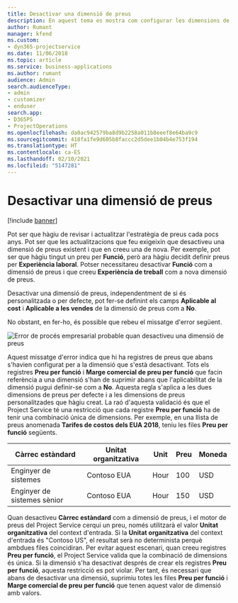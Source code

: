 ```yaml
---
title: Desactivar una dimensió de preus
description: En aquest tema es mostra com configurar les dimensions de preus a la solució del Project Service.
author: Rumant
manager: kfend
ms.custom:
- dyn365-projectservice
ms.date: 11/06/2018
ms.topic: article
ms.service: business-applications
ms.author: rumant
audience: Admin
search.audienceType:
- admin
- customizer
- enduser
search.app:
- D365PS
- ProjectOperations
ms.openlocfilehash: da0ac942579ba8d9b2258a011b8eeef8e64ba9c9
ms.sourcegitcommit: 418fa1fe9d605b8faccc2d5dee1b04b4e753f194
ms.translationtype: HT
ms.contentlocale: ca-ES
ms.lasthandoff: 02/10/2021
ms.locfileid: "5147281"
---
```

# <a name="turn-off-a-pricing-dimension"></a>Desactivar una dimensió de preus

[!include [banner](../includes/psa-now-project-operations.md)]

Pot ser que hàgiu de revisar i actualitzar l'estratègia de preus cada pocs anys. Pot ser que les actualitzacions que feu exigeixin que desactiveu una dimensió de preus existent i que en creeu una de nova. Per exemple, pot ser que hàgiu tingut un preu per **Funció**, però ara hàgiu decidit definir preus per **Experiència laboral**. Potser necessitareu desactivar **Funció** com a dimensió de preus i que creeu **Experiència de treball** com a nova dimensió de preus. 

Desactivar una dimensió de preus, independentment de si és personalitzada o per defecte, pot fer-se definint els camps **Aplicable al cost** i **Aplicable a les vendes** de la dimensió de preus com a **No**.

No obstant, en fer-ho, és possible que rebeu el missatge d'error següent.

![Error de procés empresarial probable quan desactiveu una dimensió de preus](media/Business-Process-Error.png)


Aquest missatge d'error indica que hi ha registres de preus que abans s'havien configurat per a la dimensió que s'està desactivant. Tots els registres **Preu per funció** i **Marge comercial de preu per funció** que facin referència a una dimensió s'han de suprimir abans que l'aplicabilitat de la dimensió pugui definir-se com a **No**. Aquesta regla s'aplica a les dues dimensions de preus per defecte i a les dimensions de preus personalitzades que hàgiu creat. La raó d'aquesta validació és que el Project Service té una restricció que cada registre **Preu per funció** ha de tenir una combinació única de dimensions. Per exemple, en una llista de preus anomenada **Tarifes de costos dels EUA 2018**, teniu les files **Preu per funció** següents. 

| Càrrec estàndard         | Unitat organitzativa    |Unit   |Preu  |Moneda  |
| -----------------------|-------------|-------|-------|----------|
| Enginyer de sistemes|Contoso EUA|Hour| 100|USD|
| Enginyer de sistemes sènior|Contoso EUA|Hour| 150| USD|


Quan desactiveu **Càrrec estàndard** com a dimensió de preus, i el motor de preus del Project Service cerqui un preu, només utilitzarà el valor **Unitat organitzativa** del context d'entrada. Si la **Unitat organitzativa** del context d'entrada és "Contoso US", el resultat serà no determinista perquè ambdues files coincidiran. Per evitar aquest escenari, quan creeu registres **Preu per funció**, el Project Service valida que la combinació de dimensions és única. Si la dimensió s'ha desactivat després de crear els registres **Preu per funció**, aquesta restricció es pot violar. Per tant, és necessari que abans de desactivar una dimensió, suprimiu totes les files **Preu per funció** i **Marge comercial de preu per funció** que tenen aquest valor de dimensió amb valors.

